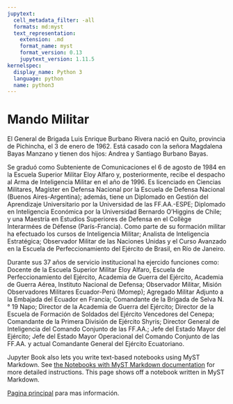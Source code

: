 ```yaml
---
jupytext:
  cell_metadata_filter: -all
  formats: md:myst
  text_representation:
    extension: .md
    format_name: myst
    format_version: 0.13
    jupytext_version: 1.11.5
kernelspec:
  display_name: Python 3
  language: python
  name: python3
---
```


# Mando Militar

El General de Brigada Luis Enrique Burbano Rivera nació en Quito, provincia de Pichincha, el 3 de enero
                de 1962. Está casado con la señora Magdalena Bayas Manzano y tienen dos hijos: Andrea y Santiago Burbano
                Bayas.

Se graduó como Subteniente de Comunicaciones el 6 de agosto de 1984 en la Escuela Superior Militar Eloy
                Alfaro y, posteriormente, recibe el despacho al Arma de Inteligencia Militar en el año de 1996. Es
                licenciado en Ciencias Militares, Magíster en Defensa Nacional por la Escuela de Defensa Nacional
                (Buenos Aires-Argentina); además, tiene un Diplomado en Gestión del Aprendizaje Universitario por la
                Universidad de las FF.AA.-ESPE; Diplomado en Inteligencia Económica por la Universidad Bernardo
                O’Higgins de Chile; y una Maestría en Estudios Superiores de Defensa en el Collège Interarmées de
                Défense (París-Francia). Como parte de su formación militar ha efectuado los cursos de Inteligencia
                Militar; Analista de Inteligencia Estratégica; Observador Militar de las Naciones Unidas y el Curso
                Avanzado en la Escuela de Perfeccionamiento del Ejército de Brasil, en Río de Janeiro.

Durante sus 37 años de servicio institucional ha ejercido funciones como: Docente de la Escuela Superior
                Militar Eloy Alfaro, Escuela de Perfeccionamiento del Ejército, Academia de Guerra del Ejército,
                Academia de Guerra Aérea, Instituto Nacional de Defensa; Observador Militar, Misión Observadores
                Militares Ecuador-Perú (Momep); Agregado Militar Adjunto a la Embajada del Ecuador en Francia;
                Comandante de la Brigada de Selva N.° 19 Napo; Director de la Academia de Guerra del Ejército; Director
                de la Escuela de Formación de Soldados del Ejército Vencedores del Cenepa; Comandante de la Primera
                División de Ejército Shyris; Director General de Inteligencia del Comando Conjunto de las FF.AA.; Jefe
                del Estado Mayor del Ejército; Jefe del Estado Mayor Operacional del Comando Conjunto de las FF.AA. y
                actual Comandante General del Ejército Ecuatoriano.

Jupyter Book also lets you write text-based notebooks using MyST Markdown.
See [the Notebooks with MyST Markdown documentation](https://jupyterbook.org/file-types/myst-notebooks.html) for more detailed instructions.
This page shows off a notebook written in MyST Markdown.

[Pagina principal](https://ejercitoecuatoriano.mil.ec/) para mas información.


